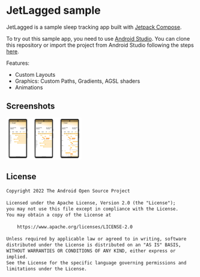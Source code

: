 # JetLagged sample

JetLagged is a sample sleep tracking app built with [Jetpack Compose][compose].

To try out this sample app, you need to use 
[Android Studio](https://developer.android.com/studio).
You can clone this repository or import the
project from Android Studio following the steps
[here](https://developer.android.com/jetpack/compose/setup#sample).

Features:
* Custom Layouts
* Graphics: Custom Paths, Gradients, AGSL shaders
* Animations

## Screenshots

<img src="screenshots/screenshots.png" alt="JetLagged" width="200"/>

## License

```
Copyright 2022 The Android Open Source Project

Licensed under the Apache License, Version 2.0 (the "License");
you may not use this file except in compliance with the License.
You may obtain a copy of the License at

    https://www.apache.org/licenses/LICENSE-2.0

Unless required by applicable law or agreed to in writing, software
distributed under the License is distributed on an "AS IS" BASIS,
WITHOUT WARRANTIES OR CONDITIONS OF ANY KIND, either express or implied.
See the License for the specific language governing permissions and
limitations under the License.
```

[compose]: https://developer.android.com/jetpack/compose
